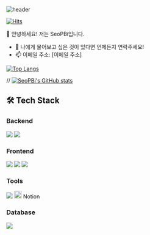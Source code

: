 ![header](https://capsule-render.vercel.app/api?type=wave&color=auto&height=300&section=header&text=WELCOME%20&fontSize=90)

[![Hits](https://hits.seeyoufarm.com/api/count/incr/badge.svg?url=https%3A%2F%2Fgithub.com%2FSeoPBi%2FSeoPBi.git&count_bg=%2379C83D&title_bg=%23555555&icon=&icon_color=%23E7E7E7&title=hits&edge_flat=false)](https://hits.seeyoufarm.com)

👋 안녕하세요! 저는 SeoPBi입니다.

- 💬 나에게 물어보고 싶은 것이 있다면 언제든지 연락주세요!
- 📫 이메일 주소: [이메일 주소]

[![Top Langs](https://github-readme-stats.vercel.app/api/top-langs/?username=SeoPBi&layout=compact)](https://github.com/anuraghazra/github-readme-stats)

// [![SeoPBi's GitHub stats](https://github-readme-stats.vercel.app/api?username=SeoPBi)](https://github.com/anuraghazra/github-readme-stats)

## 🛠 Tech Stack

### Backend
<img src="https://img.shields.io/badge/Java-ED8B00?style=flat-square&logo=java&logoColor=white"/> <img src="https://img.shields.io/badge/SpringBoot-6DB33F?style=flat-square&logo=spring-boot"/>  

### Frontend
<img src="https://img.shields.io/badge/React-20232A?style=flat-square&logo=react&logoColor=%2361DAFB"/> <img src="https://img.shields.io/badge/HTML5-E34F26?style=flat-square&logo=html5&logoColor=white"/> <img src="https://img.shields.io/badge/CSS3-1572B6?style=flat-square&logo=css3&logoColor=white"/>

### Tools
<img src="https://img.shields.io/badge/Git-F05032?style=flat-square&logo=gitea" /> <img src="https://simpleicons.org/icons/notion.svg" height='20'/> Notion 

### Database
<img src="https://img.shields.io/badge/MySQL-00000F?style=flat-square&logo=mysql&logoColor=white"/>
